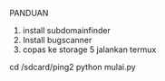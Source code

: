 PANDUAN
1. install subdomainfinder
2. Install bugscanner
3. copas ke storage
5 jalankan termux

 cd /sdcard/ping2
 python mulai.py
